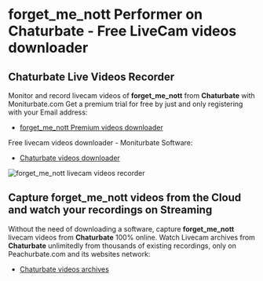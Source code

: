 # forget_me_nott Performer on Chaturbate - Free LiveCam videos downloader

## Chaturbate Live Videos Recorder

Monitor and record livecam videos of **forget_me_nott** from **Chaturbate** with Moniturbate.com
Get a premium trial for free by just and only registering with your Email address:
* [forget_me_nott Premium videos downloader](https://moniturbate.com/request-demo-licence-key.html)

Free livecam videos downloader - Moniturbate Software:
* [Chaturbate videos downloader](https://moniturbate.com/moniturbate-download-software.html)

![forget_me_nott livecam videos recorder](https://peachurnet.com/templates/moniturbate-software.png)


## Capture forget_me_nott videos from the Cloud and watch your recordings on Streaming

Without the need of downloading a software, capture **forget_me_nott** livecam videos from **Chaturbate** 100% online.
Watch Livecam archives from **Chaturbate** unlimitedly from thousands of existing recordings, only on Peachurbate.com and its websites network:
* [Chaturbate videos archives](https://peachurnet.com/)